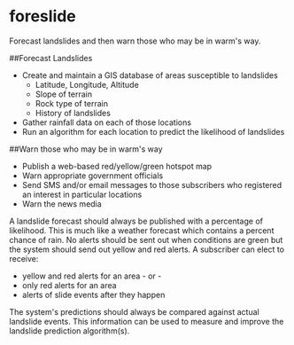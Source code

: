 # foreslide
Forecast landslides and then warn those who may be in warm's way.

##Forecast Landslides
* Create and maintain a GIS database of areas susceptible to landslides
  * Latitude, Longitude, Altitude
  * Slope of terrain
  * Rock type of terrain
  * History of landslides
* Gather rainfall data on each of those locations
* Run an algorithm for each location to predict the likelihood of landslides

##Warn those who may be in warm's way
* Publish a web-based red/yellow/green hotspot map 
* Warn appropriate government officials
* Send SMS and/or email messages to those subscribers who registered an interest in particular locations
* Warn the news media

A landslide forecast should always be published with a percentage of likelihood.  This is much like a weather forecast which contains a percent chance of rain.  No alerts should be sent out when conditions are green but the system should send out yellow and red alerts.  A subscriber can elect to receive:
* yellow and red alerts for an area - or -
* only red alerts for an area
* alerts of slide events after they happen

The system's predictions should always be compared against actual landslide events.  This information can be used to measure and improve the landslide prediction algorithm(s).
